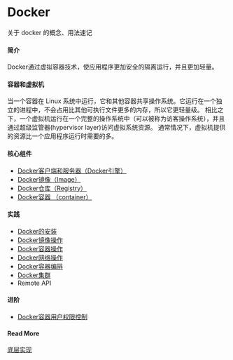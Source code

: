 # Docker
关于 docker 的概念、用法速记

#### 简介

Docker通过虚拟容器技术，使应用程序更加安全的隔离运行，并且更加轻量。

#### 容器和虚拟机

当一个容器在 Linux 系统中运行，它和其他容器共享操作系统。它运行在一个独立的进程中，不会占用比其他可执行文件更多的内存，所以它更轻量级。
相比之下，一个虚拟机运行在一个完整的操作系统中（可以被称为访客操作系统），并且通过超级监管器(hypervisor layer)访问虚拟系统资源。 
通常情况下，虚拟机提供的资源比一个应用程序运行时需要的多。

#### 核心组件

* [Docker客户端和服务器（Docker引擎）](Client-Server.md)
* [Docker镜像（Image）](image.md)
* [Docker仓库（Registry）](registry.md)
* [Docker容器 （container）](container.md)


#### 实践

* [Docker的安装](http://www.dockerinfo.net/docker%E5%AE%89%E8%A3%85-centos)
* [Docker镜像操作](http://www.dockerinfo.net/image%E9%95%9C%E5%83%8F)
* [Docker容器操作](http://www.dockerinfo.net/docker%E5%AE%B9%E5%99%A8-2)
* [Docker网络操作](http://www.dockerinfo.net/%E4%BD%BF%E7%94%A8%E7%BD%91%E7%BB%9C)
* [Docker容器编排](http://www.dockerinfo.net/docker-compose-%E9%A1%B9%E7%9B%AE)
* [Docker集群](swarm.md)
* Remote API

#### 进阶

* [Docker容器用户权限控制](advance/User-Namespace.md)


#### Read More

[底层实现](http://www.dockerinfo.net/%E5%BA%95%E5%B1%82%E5%AE%9E%E7%8E%B0)
